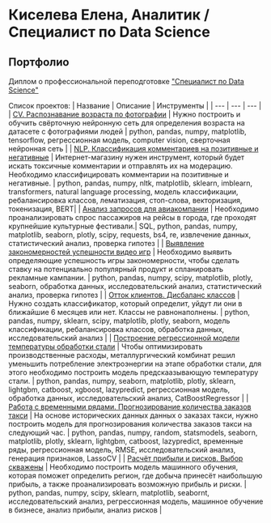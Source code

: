 # Киселева Елена, Аналитик / Специалист по Data Science
## Портфолио


Диплом о профессиональной переподготовке ["Специалист по Data Science"](https://disk.yandex.ru/i/BUQOW8bhcGXpkA)

Список проектов:
| Название | Описание | Инструменты |
| --- | --- | --- |
| [CV. Распознавание возраста по фотографии](https://github.com/Justlesia/portfolio_ds/tree/main/CV.%20%D0%A0%D0%B0%D1%81%D0%BF%D0%BE%D0%B7%D0%BD%D0%B0%D0%B2%D0%B0%D0%BD%D0%B8%D0%B5%20%D0%B2%D0%BE%D0%B7%D1%80%D0%B0%D1%81%D1%82%D0%B0%20%D0%BF%D0%BE%20%D1%84%D0%BE%D1%82%D0%BE%D0%B3%D1%80%D0%B0%D1%84%D0%B8%D0%B8) | Нужно построить и обучить свёрточную нейронную сеть для определения возраста на датасете с фотографиями людей | python, pandas, numpy, matplotlib, tensorflow, регрессионная модель, computer vision, сверточная нейронная сеть | 
| [NLP. Классификация комментариев на позитивные и негативные](https://github.com/Justlesia/portfolio_ds/tree/main/NLP.%20%D0%9A%D0%BB%D0%B0%D1%81%D1%81%D0%B8%D1%84%D0%B8%D0%BA%D0%B0%D1%86%D0%B8%D1%8F%20%D0%BA%D0%BE%D0%BC%D0%BC%D0%B5%D0%BD%D1%82%D0%B0%D1%80%D0%B8%D0%B5%D0%B2%20%D0%BD%D0%B0%20%D0%BF%D0%BE%D0%B7%D0%B8%D1%82%D0%B8%D0%B2%D0%BD%D1%8B%D0%B5%20%D0%B8%20%D0%BD%D0%B5%D0%B3%D0%B0%D1%82%D0%B8%D0%B2%D0%BD%D1%8B%D0%B5) |  Интернет-магазину нужен инструмент, который будет искать токсичные комментарии и отправлять их на модерацию. Необходимо классифицировать комментарии на позитивные и негативные. | python, pandas, numpy, nltk, matplotlib, sklearn, imblearn, transformers, natural language processing, модель классификации, ребалансировка классов, лематизация, стоп-слова, векторизация, токенизация, BERT| 
| [Анализ запросов для авиакомпании](https://github.com/Justlesia/portfolio_ds/tree/main/%D0%90%D0%BD%D0%B0%D0%BB%D0%B8%D0%B7%20%D0%B7%D0%B0%D0%BF%D1%80%D0%BE%D1%81%D0%BE%D0%B2%20%D0%B4%D0%BB%D1%8F%20%D0%B0%D0%B2%D0%B8%D0%B0%D0%BA%D0%BE%D0%BC%D0%BF%D0%B0%D0%BD%D0%B8%D0%B8) |  Необходимо проанализировать спрос пассажиров на рейсы в города, где проходят крупнейшие культурные фестивали.| SQL, python, pandas, numpy, matplotlib, seaborn, plotly, scipy, requests, bs4, re, извлечение данных, статистический анализ, проверка гипотез  |
| [Выявление закономерностей успешности видео игр](https://github.com/Justlesia/portfolio_ds/tree/main/%D0%92%D1%8B%D1%8F%D0%B2%D0%BB%D0%B5%D0%BD%D0%B8%D0%B5%20%D0%B7%D0%B0%D0%BA%D0%BE%D0%BD%D0%BE%D0%BC%D0%B5%D1%80%D0%BD%D0%BE%D1%81%D1%82%D0%B5%D0%B9%20%D1%83%D1%81%D0%BF%D0%B5%D1%88%D0%BD%D0%BE%D1%81%D1%82%D0%B8%20%D0%B2%D0%B8%D0%B4%D0%B5%D0%BE%20%D0%B8%D0%B3%D1%80) | Необходимо выявить определяющие успешность игры закономерности, чтобы сделать ставку на потенциально популярный продукт и спланировать рекламные кампании. | python, pandas, numpy, scipy, matplotlib, plotly, seaborn, обработка данных, исследовательский анализ, статистический анализ, проверка гипотез |
| [Отток клиентов. Дисбаланс классов](https://github.com/Justlesia/portfolio_ds/tree/main/%D0%9E%D1%82%D1%82%D0%BE%D0%BA%20%D0%BA%D0%BB%D0%B8%D0%B5%D0%BD%D1%82%D0%BE%D0%B2.%20%D0%94%D0%B8%D1%81%D0%B1%D0%B0%D0%BB%D0%B0%D0%BD%D1%81%20%D0%BA%D0%BB%D0%B0%D1%81%D1%81%D0%BE%D0%B2) | Нужно создать классификатор, который определит, уйдут ли они в ближайшие 6 месяцев или нет. Классы не равнонаполнены. | python, pandas, numpy, sklearn, scipy, matplotlib, plotly, seaborn, модель классификации, ребалансировка классов, обработка данных, исследовательский анализ |
| [Построение регрессионной модели температуры обработки стали](https://github.com/Justlesia/portfolio_ds/tree/main/%D0%9F%D0%BE%D1%81%D1%82%D1%80%D0%BE%D0%B5%D0%BD%D0%B8%D0%B5%20%D1%80%D0%B5%D0%B3%D1%80%D0%B5%D1%81%D1%81%D0%B8%D0%BE%D0%BD%D0%BD%D0%BE%D0%B9%20%D0%BC%D0%BE%D0%B4%D0%B5%D0%BB%D0%B8%20%D1%82%D0%B5%D0%BC%D0%BF%D0%B5%D1%80%D0%B0%D1%82%D1%83%D1%80%D1%8B%20%D0%BF%D0%BB%D0%B0%D0%B2%D0%BA%D0%B8%20%D1%81%D1%82%D0%B0%D0%BB%D0%B8) |  Чтобы оптимизировать производственные расходы, металлургический комбинат решил уменьшить потребление электроэнергии на этапе обработки стали, для этого необходимо построить модель предскаазывающую температуру стали. | python, pandas, numpy, seaborn, matplotlib, plotly, sklearn, lightgbm, catboost, xgboost, lazypredict, регрессионная модель, обработка данных, исследовательский анализ, CatBoostRegressor | 
| [Работа с временными рядами. Прогнозирование количества заказов такси](https://github.com/Justlesia/portfolio_ds/tree/main/%D0%A0%D0%B0%D0%B1%D0%BE%D1%82%D0%B0%20%D1%81%20%D0%B2%D1%80%D0%B5%D0%BC%D0%B5%D0%BD%D0%BD%D1%8B%D0%BC%D0%B8%20%D1%80%D1%8F%D0%B4%D0%B0%D0%BC%D0%B8.%20%D0%9F%D1%80%D0%BE%D0%B3%D0%BD%D0%BE%D0%B7%D0%B8%D1%80%D0%BE%D0%B2%D0%B0%D0%BD%D0%B8%D0%B5%20%D0%BA%D0%BE%D0%BB%D0%B8%D1%87%D0%B5%D1%81%D1%82%D0%B2%D0%B0%20%D0%B7%D0%B0%D0%BA%D0%B0%D0%B7%D0%BE%D0%B2%20%D1%82%D0%B0%D0%BA%D1%81%D0%B8) |  На основе исторических данных данных о заказах такси, нужно построить модель для прогнозирования количества заказов такси на следующий час. | python, pandas, numpy, random, statsmodels, seaborn, matplotlib, plotly, sklearn, lightgbm, catboost, lazypredict, временные ряды, регрессионная модель, RMSE, исследовательский анализ, генерация признаков, LassoCV |
| [Расчёт прибыли и рисков. Выбор скважены](https://github.com/Justlesia/portfolio_ds/tree/main/%D0%A0%D0%B0%D1%81%D1%87%D1%91%D1%82%20%D0%BF%D1%80%D0%B8%D0%B1%D1%8B%D0%BB%D0%B8%20%D0%B8%20%D1%80%D0%B8%D1%81%D0%BA%D0%BE%D0%B2.%20%D0%92%D1%8B%D0%B1%D0%BE%D1%80%20%D1%81%D0%BA%D0%B2%D0%B0%D0%B6%D0%B5%D0%BD%D1%8B) | Необходимо построить модель машинного обучения, которая поможет определить регион, где добыча принесёт наибольшую прибыль, а также проанализировать возможную прибыль и риски. | python, pandas, numpy, scipy, sklearn, matplotlib, seabornt, исследовательский анализ, регрессионная модель, машинное обучение в бизнесе, анализ прибыли, анализ рисков | 
